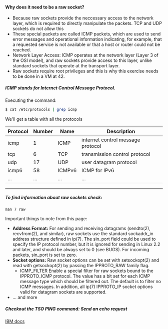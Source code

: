 #### Why does it need to be a raw socket?
- Because raw sockets provide the neccessary access to the network layer,
	which is required to directly manipulate the packets.
	TCP and UDP sockets do not allow this
- These special packets are called ICMP packets, which are used to send
	error messages and operational information indicating, for example,
	that a requested service is not available or that a host or router
	could not be reached.
- Network Layer Access: ICMP operates at the network layer (Layer 3 of the
	OSI model), and raw sockets provide access to this layer, unlike
	standard sockets that operate at the transport layer.
- Raw sockets require root privileges and this is why this exercise needs
	to be done in a VM at 42.

##### ICMP stands for Internet Control Message Protocol.

Executing the command:
```bash
$ cat /etc/protocols | grep icmp
```
We'll get a table with all the protocols

| Protocol      | Number    | Name           | Description  |
|---------------|-----------|----------------|--------------|
| icmp          | 1         | ICMP           | internet control message protocol|
| tcp           | 6         | TCP            | transmission control protocol |
| udp           | 17        | UDP            | user datagram protocol |
| icmp6         | 58        | ICMPv6         | ICMP for IPv6 |
| ...           | ...       | ...            | ... |


------------------------------------------

##### To find information about raw sockets check:
```
man 7 raw
```
Important things to note from this page:
- **Address Format:** For sending and receiving datagrams (sendto(2), recvfrom(2), and similar), raw sockets  use  the  standard sockaddr_in address structure defined in ip(7). The sin_port field could be used to specify the IP protocol number, but  it  is  ignored  for  sending  in  Linux 2.2 and later, and should be always set to 0 (see BUGS).  For incoming packets, sin_port is set to zero.
- **Socket options:** Raw socket options can be set with setsockopt(2) and read with getsockopt(2) by passing the IPPROTO_RAW family flag.
    - ICMP_FILTER Enable a special filter for raw sockets bound to the IPPROTO_ICMP protocol. The value has a bit set for each ICMP message type which should be filtered out.  The default is to filter no ICMP messages. In addition, all ip(7) IPPROTO_IP socket options valid for datagram sockets are supported.
- ... and more


##### Checkout the TSO PING command: Send an echo request
[IBM docs](https://www.ibm.com/docs/en/zos/3.1.0?topic=ping-tso-command-send-echo-request)
